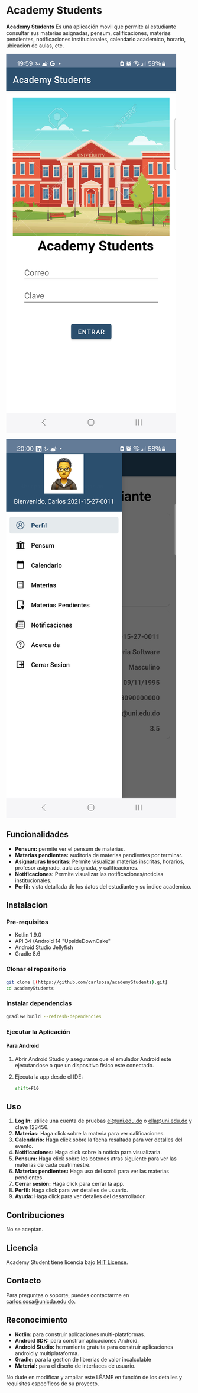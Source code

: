 

# Academy Students

**Academy Students** Es una aplicación movil que permite al estudiante consultar sus materias asignadas, pensum, calificaciones, materias pendientes, notificaciones institucionales, calendario academico, horario, ubicacion de aulas, etc. 

![screenshot](scshot_login.png)

![screenshot](scshot_nav.png)


## Funcionalidades

- **Pensum:** permite ver el pensum de materias.
- **Materias pendientes:** auditoria de materias pendientes por terminar.
- **Asignaturas Inscritas:** Permite visualizar materias inscritas, horarios, profesor asignado, aula asignada, y calificaciones.
- **Notificaciones:** Permite visualizar las notificaciones/noticias institucionales.
- **Perfil:** vista detallada de los datos del estudiante y su indice academico.

## Instalacion

### Pre-requisitos

- Kotlin 1.9.0
- API 34 (Android 14 "UpsideDownCake"
- Android Studio Jellyfish
- Gradle 8.6

### Clonar el repositorio

```bash
git clone [(https://github.com/carlsosa/academyStudents).git]
cd academyStudents
```

### Instalar dependencias

```bash
gradlew build --refresh-dependencies
```

### Ejecutar la Aplicación

#### Para Android

1. Abrir Android Studio y asegurarse que el emulador Android este ejecutandose o que un dispositivo fisico este conectado.
2. Ejecuta la app desde el IDE:

    ```bash
    shift+F10
    ```

## Uso

1. **Log In:** utilice una cuenta de pruebas el@uni.edu.do o ella@uni.edu.do y clave 123456.
2. **Materias:** Haga click sobre la materia para ver calificaciones.
3. **Calendario:** Haga click sobre la fecha resaltada para ver detalles del evento.
4. **Notificaciones:** Haga click sobre la noticia para visualizarla.
5. **Pensum:** Haga click sobre los botones atras siguiente para ver las materias de cada cuatrimestre.
6. **Materias pendientes:** Haga uso del scroll para ver las materias pendientes.
7. **Cerrar sesión:** Haga click para cerrar la app.
8. **Perfil:** Haga click para ver detalles de usuario.
9. **Ayuda:** Haga click para ver detalles del desarrollador.

## Contribuciones

No se aceptan.

## Licencia

Academy Student tiene licencia bajo [MIT License](LICENSE).

## Contacto

Para preguntas o soporte, puedes contactarme en [carlos.sosa@unicda.edu.do](mailto:carlos.sosa@unicda.edu.do).

## Reconocimiento

- **Kotlin:** para construir aplicaciones multi-plataformas.
- **Android SDK:** para construir aplicaciones Android.
- **Android Studio:** herramienta gratuita para construir aplicaciones android y multiplataforma.
- **Gradle:** para la gestion de librerias de valor incalculable
- **Material:** para el diseño de interfaces de usuario.



No dude en modificar y ampliar este LÉAME en función de los detalles y requisitos específicos de su proyecto.
